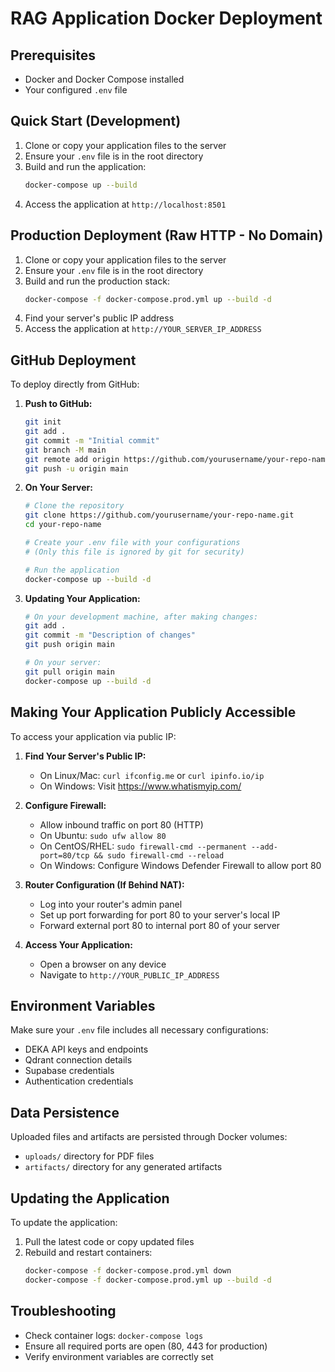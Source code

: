 # RAG Application Docker Deployment

## Prerequisites
- Docker and Docker Compose installed
- Your configured `.env` file

## Quick Start (Development)

1. Clone or copy your application files to the server
2. Ensure your `.env` file is in the root directory
3. Build and run the application:
   ```bash
   docker-compose up --build
   ```
4. Access the application at `http://localhost:8501`

## Production Deployment (Raw HTTP - No Domain)

1. Clone or copy your application files to the server
2. Ensure your `.env` file is in the root directory
3. Build and run the production stack:
   ```bash
   docker-compose -f docker-compose.prod.yml up --build -d
   ```
4. Find your server's public IP address
5. Access the application at `http://YOUR_SERVER_IP_ADDRESS`

## GitHub Deployment

To deploy directly from GitHub:

1. **Push to GitHub:**
   ```bash
   git init
   git add .
   git commit -m "Initial commit"
   git branch -M main
   git remote add origin https://github.com/yourusername/your-repo-name.git
   git push -u origin main
   ```

2. **On Your Server:**
   ```bash
   # Clone the repository
   git clone https://github.com/yourusername/your-repo-name.git
   cd your-repo-name
   
   # Create your .env file with your configurations
   # (Only this file is ignored by git for security)
   
   # Run the application
   docker-compose up --build -d
   ```

3. **Updating Your Application:**
   ```bash
   # On your development machine, after making changes:
   git add .
   git commit -m "Description of changes"
   git push origin main
   
   # On your server:
   git pull origin main
   docker-compose up --build -d
   ```

## Making Your Application Publicly Accessible

To access your application via public IP:

1. **Find Your Server's Public IP:**
   - On Linux/Mac: `curl ifconfig.me` or `curl ipinfo.io/ip`
   - On Windows: Visit https://www.whatismyip.com/

2. **Configure Firewall:**
   - Allow inbound traffic on port 80 (HTTP)
   - On Ubuntu: `sudo ufw allow 80`
   - On CentOS/RHEL: `sudo firewall-cmd --permanent --add-port=80/tcp && sudo firewall-cmd --reload`
   - On Windows: Configure Windows Defender Firewall to allow port 80

3. **Router Configuration (If Behind NAT):**
   - Log into your router's admin panel
   - Set up port forwarding for port 80 to your server's local IP
   - Forward external port 80 to internal port 80 of your server

4. **Access Your Application:**
   - Open a browser on any device
   - Navigate to `http://YOUR_PUBLIC_IP_ADDRESS`

## Environment Variables

Make sure your `.env` file includes all necessary configurations:
- DEKA API keys and endpoints
- Qdrant connection details
- Supabase credentials
- Authentication credentials

## Data Persistence

Uploaded files and artifacts are persisted through Docker volumes:
- `uploads/` directory for PDF files
- `artifacts/` directory for any generated artifacts

## Updating the Application

To update the application:
1. Pull the latest code or copy updated files
2. Rebuild and restart containers:
   ```bash
   docker-compose -f docker-compose.prod.yml down
   docker-compose -f docker-compose.prod.yml up --build -d
   ```

## Troubleshooting

- Check container logs: `docker-compose logs`
- Ensure all required ports are open (80, 443 for production)
- Verify environment variables are correctly set